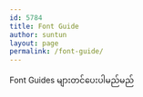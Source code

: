 ```yaml
---
id: 5784
title: Font Guide
author: suntun
layout: page
permalink: /font-guide/
---
```

Font Guides များတင်ပေးပါမည်မည်